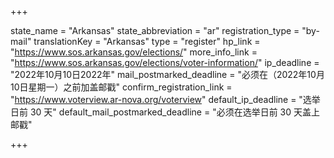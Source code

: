 +++

state_name = "Arkansas"
state_abbreviation = "ar"
registration_type = "by-mail"
translationKey = "Arkansas"
type = "register"
hp_link = "https://www.sos.arkansas.gov/elections/"
more_info_link = "https://www.sos.arkansas.gov/elections/voter-information/"
ip_deadline = "2022年10月10日2022年"
mail_postmarked_deadline = "必须在（2022年10月10日星期一）之前加盖邮戳"
confirm_registration_link = "https://www.voterview.ar-nova.org/voterview"
default_ip_deadline = "选举日前 30 天"
default_mail_postmarked_deadline = "必须在选举日前 30 天盖上邮戳"

+++